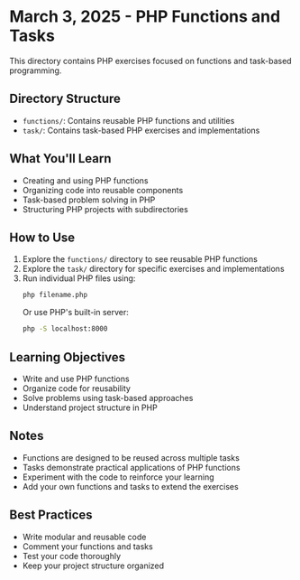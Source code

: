 # March 3, 2025 - PHP Functions and Tasks

This directory contains PHP exercises focused on functions and task-based programming.

## Directory Structure

- `functions/`: Contains reusable PHP functions and utilities
- `task/`: Contains task-based PHP exercises and implementations

## What You'll Learn

- Creating and using PHP functions
- Organizing code into reusable components
- Task-based problem solving in PHP
- Structuring PHP projects with subdirectories

## How to Use

1. Explore the `functions/` directory to see reusable PHP functions
2. Explore the `task/` directory for specific exercises and implementations
3. Run individual PHP files using:
   ```bash
   php filename.php
   ```
   Or use PHP's built-in server:
   ```bash
   php -S localhost:8000
   ```

## Learning Objectives

- Write and use PHP functions
- Organize code for reusability
- Solve problems using task-based approaches
- Understand project structure in PHP

## Notes

- Functions are designed to be reused across multiple tasks
- Tasks demonstrate practical applications of PHP functions
- Experiment with the code to reinforce your learning
- Add your own functions and tasks to extend the exercises

## Best Practices

- Write modular and reusable code
- Comment your functions and tasks
- Test your code thoroughly
- Keep your project structure organized 